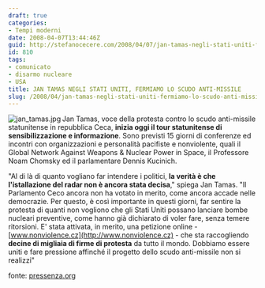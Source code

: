 ```yaml
---
draft: true
categories:
- Tempi moderni
date: 2008-04-07T13:44:46Z
guid: http://stefanocecere.com/2008/04/07/jan-tamas-negli-stati-uniti-fermiamo-lo-scudo-anti-missile/
id: 810
tags:
- comunicato
- disarmo nucleare
- USA
title: JAN TAMAS NEGLI STATI UNITI, FERMIAMO LO SCUDO ANTI-MISSILE
slug: /2008/04/jan-tamas-negli-stati-uniti-fermiamo-lo-scudo-anti-missile/
---
```


<img src='http://stefanocecere.com/wp-content/uploads/sites/3/2008/04/jan_tamas.jpg' alt='jan_tamas.jpg' align="left" />Jan Tamas, voce della protesta contro lo scudo anti-missile statunitense in repubblica Ceca, **inizia oggi il tour statunitense di sensibilizzazione e informazione**. Sono previsti 15 giorni di conferenze ed incontri con organizzazioni e personalità pacifiste e nonviolente, quali il Global Network Against Weapons & Nuclear Power in Space, il Professore Noam Chomsky ed il parlamentare Dennis Kucinich.

"Al di là di quanto vogliano far intendere i politici, **la verità è che l'istallazione del radar non è ancora stata decisa**," spiega Jan Tamas. "Il Parlamento Ceco ancora non ha votato in merito, come ancora accade nelle democrazie. Per questo, è così importante in questi giorni, far sentire la protesta di quanti non vogliono che gli Stati Uniti possano lanciare bombe nucleari preventive, come hanno già dichiarato di voler fare, senza temere ritorsioni. E' stata attivata, in merito, una petizione online - [www.nonviolence.cz](http://www.nonviolence.cz) - che sta raccogliendo **decine di migliaia di firme di protesta** da tutto il mondo. Dobbiamo essere uniti e fare pressione affinché il progetto dello scudo anti-missile non si realizzi"

fonte: [pressenza.org](http://www.pressenza.org)